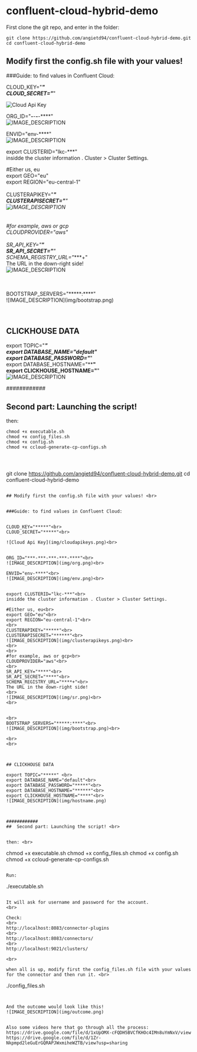 # confluent-cloud-hybrid-demo


First clone the git repo, and enter in the folder:

```
git clone https://github.com/angietd94/confluent-cloud-hybrid-demo.git
cd confluent-cloud-hybrid-demo

```

## Modify first the config.sh file with your values! <br>


###Guide: to find values in Confluent Cloud:


CLOUD_KEY="*****"<br>
CLOUD_SECRET="*****"<br>

![Cloud Api Key](img/cloudapikeys.png)<br>


ORG_ID="***-***-***-***-****"<br>
![IMAGE_DESCRIPTION](img/org.png)<br>

ENVID="env-****"<br>
![IMAGE_DESCRIPTION](img/env.png)<br>


export CLUSTERID="lkc-***"<br>
insidde the cluster information . Cluster > Cluster Settings.

#Either us, eu<br>
export GEO="eu"<br>
export REGION="eu-central-1"<br>
<br>
CLUSTERAPIKEY="*****"<br>
CLUSTERAPISECRET="******"<br>
![IMAGE_DESCRIPTION](img/clusterapikeys.png)<br>
<br>
<br>
#for example, aws or gcp<br>
CLOUDPROVIDER="aws"<br>
<br>
SR_API_KEY="****"<br>
SR_API_SECRET="****"<br>
SCHEMA_REGISTRY_URL="****+"<br>
The URL in the down-right side!
<br>
![IMAGE_DESCRIPTION](img/sr.png)<br>
<br>


<br>
BOOTSTRAP_SERVERS="*****:****"<br>
![IMAGE_DESCRIPTION](img/bootstrap.png)<br>

<br>
<br>



## CLICKHOUSE DATA

export TOPIC="*****" <br>
export DATABASE_NAME="default"<br>
export DATABASE_PASSWORD="*****"<br>
export DATABASE_HOSTNAME="******"<br>
export CLICKHOUSE_HOSTNAME="****"<br>
![IMAGE_DESCRIPTION](img/hostname.png)



############
##  Second part: Launching the script! <br>


then: <br>
```
chmod +x executable.sh 
chmod +x config_files.sh
chmod +x config.sh
chmod +x ccloud-generate-cp-configs.sh




```
git clone https://github.com/angietd94/confluent-cloud-hybrid-demo.git
cd confluent-cloud-hybrid-demo

```

## Modify first the config.sh file with your values! <br>


###Guide: to find values in Confluent Cloud:


CLOUD_KEY="*****"<br>
CLOUD_SECRET="*****"<br>

![Cloud Api Key](img/cloudapikeys.png)<br>


ORG_ID="***-***-***-***-****"<br>
![IMAGE_DESCRIPTION](img/org.png)<br>

ENVID="env-****"<br>
![IMAGE_DESCRIPTION](img/env.png)<br>


export CLUSTERID="lkc-***"<br>
insidde the cluster information . Cluster > Cluster Settings.

#Either us, eu<br>
export GEO="eu"<br>
export REGION="eu-central-1"<br>
<br>
CLUSTERAPIKEY="*****"<br>
CLUSTERAPISECRET="******"<br>
![IMAGE_DESCRIPTION](img/clusterapikeys.png)<br>
<br>
<br>
#for example, aws or gcp<br>
CLOUDPROVIDER="aws"<br>
<br>
SR_API_KEY="****"<br>
SR_API_SECRET="****"<br>
SCHEMA_REGISTRY_URL="****+"<br>
The URL in the down-right side!
<br>
![IMAGE_DESCRIPTION](img/sr.png)<br>
<br>


<br>
BOOTSTRAP_SERVERS="*****:****"<br>
![IMAGE_DESCRIPTION](img/bootstrap.png)<br>

<br>
<br>



## CLICKHOUSE DATA

export TOPIC="*****" <br>
export DATABASE_NAME="default"<br>
export DATABASE_PASSWORD="*****"<br>
export DATABASE_HOSTNAME="******"<br>
export CLICKHOUSE_HOSTNAME="****"<br>
![IMAGE_DESCRIPTION](img/hostname.png)



############
##  Second part: Launching the script! <br>


then: <br>
```
chmod +x executable.sh 
chmod +x config_files.sh
chmod +x config.sh
chmod +x ccloud-generate-cp-configs.sh
```

Run:
```
./executable.sh 
```

It will ask for username and password for the account.
<br>

Check: 
<br>
http://localhost:8083/connector-plugins 
<br>
http://localhost:8083/connectors/ 
<br>
http://localhost:9021/clusters/

<br>

when all is up, modify first the config_files.sh file with your values for the connector and then run it. <br>
```
./config_files.sh
```


And the outcome would look like this!
![IMAGE_DESCRIPTION](img/outcome.png)


Also some videos here that go through all the process:
https://drive.google.com/file/d/1xUpOMX-cFQDH5BVCfKHOc4IMn8uYmNxV/view
https://drive.google.com/file/d/1Zr-Nkpmpd2leGuErGQRAPJWxmiheWZTB/view?usp=sharing


